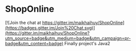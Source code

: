 # ShopOnline

[![Join the chat at https://gitter.im/maikhaihuy/ShopOnline](https://badges.gitter.im/Join%20Chat.svg)](https://gitter.im/maikhaihuy/ShopOnline?utm_source=badge&utm_medium=badge&utm_campaign=pr-badge&utm_content=badge)
Finally project's Java2
